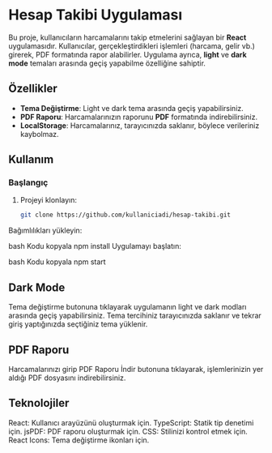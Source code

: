 # Hesap Takibi Uygulaması

Bu proje, kullanıcıların harcamalarını takip etmelerini sağlayan bir **React** uygulamasıdır. Kullanıcılar, gerçekleştirdikleri işlemleri (harcama, gelir vb.) girerek, PDF formatında rapor alabilirler. Uygulama ayrıca, **light** ve **dark mode** temaları arasında geçiş yapabilme özelliğine sahiptir.

## Özellikler

- **Tema Değiştirme**: Light ve dark tema arasında geçiş yapabilirsiniz.
- **PDF Raporu**: Harcamalarınızın raporunu **PDF** formatında indirebilirsiniz.
- **LocalStorage**: Harcamalarınız, tarayıcınızda saklanır, böylece verileriniz kaybolmaz.

## Kullanım

### Başlangıç

1. Projeyi klonlayın:

   ```bash
   git clone https://github.com/kullaniciadi/hesap-takibi.git
   ```

Bağımlılıkları yükleyin:

bash
Kodu kopyala
npm install
Uygulamayı başlatın:

bash
Kodu kopyala
npm start

## Dark Mode

Tema değiştirme butonuna tıklayarak uygulamanın light ve dark modları arasında geçiş yapabilirsiniz.
Tema tercihiniz tarayıcınızda saklanır ve tekrar giriş yaptığınızda seçtiğiniz tema yüklenir.

## PDF Raporu

Harcamalarınızı girip PDF Raporu İndir butonuna tıklayarak, işlemlerinizin yer aldığı PDF dosyasını indirebilirsiniz.

## Teknolojiler

React: Kullanıcı arayüzünü oluşturmak için.
TypeScript: Statik tip denetimi için.
jsPDF: PDF raporu oluşturmak için.
CSS: Stilinizi kontrol etmek için.
React Icons: Tema değiştirme ikonları için.
